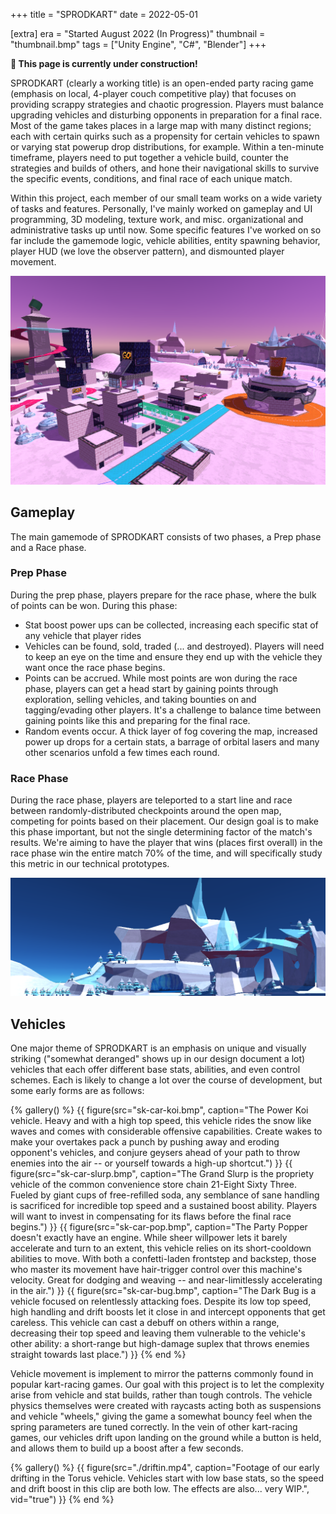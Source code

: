 +++
title = "SPRODKART"
date = 2022-05-01

[extra]
era = "Started August 2022 (In Progress)"
thumbnail = "thumbnail.bmp"
tags = ["Unity Engine", "C#", "Blender"]
+++

**🚧 This page is currently under construction!**

SPRODKART (clearly a working title) is an open-ended party racing game (emphasis on local, 4-player couch competitive play) that focuses on providing scrappy strategies and chaotic progression. Players must balance upgrading vehicles and disturbing opponents in preparation for a final race. Most of the game takes places in a large map with many distinct regions; each with certain quirks such as a propensity for certain vehicles to spawn or varying stat powerup drop distributions, for example. Within a ten-minute timeframe, players need to put together a vehicle build, counter the strategies and builds of others, and hone their navigational skills to survive the specific events, conditions, and final race of each unique match.

Within this project, each member of our small team works on a wide variety of tasks and features. Personally, I've mainly worked on gameplay and UI programming, 3D modeling, texture work, and misc. organizational and administrative tasks up until now. Some specific features I've worked on so far include the gamemode logic, vehicle abilities, entity spawning behavior, player HUD (we love the observer pattern), and dismounted player movement.

![Screenshot of an early version of the game's city environment](./sk-city.bmp)

## Gameplay

The main gamemode of SPRODKART consists of two phases, a Prep phase and a Race phase.

### Prep Phase

During the prep phase, players prepare for the race phase, where the bulk of points can be won. During this phase:

* Stat boost power ups can be collected, increasing each specific stat of any vehicle that player rides
* Vehicles can be found, sold, traded (... and destroyed). Players will need to keep an eye on the time and ensure they end up with the vehicle they want once the race phase begins.
* Points can be accrued. While most points are won during the race phase, players can get a head start by gaining points through exploration, selling vehicles, and taking bounties on and tagging/evading other players. It's a challenge to balance time between gaining points like this and preparing for the final race.
* Random events occur. A thick layer of fog covering the map, increased power up drops for a certain stats, a barrage of orbital lasers and many other scenarios unfold a few times each round.

### Race Phase

During the race phase, players are teleported to a start line and race between randomly-distributed checkpoints around the open map, competing for points based on their placement. Our design goal is to make this phase important, but not the single determining factor of the match's results. We're aiming to have the player that wins (places first overall) in the race phase win the entire match 70% of the time, and will specifically study this metric in our technical prototypes.

![Screenshot of an early model of the mountain environment](./sk-mountain.bmp)

## Vehicles

One major theme of SPRODKART is an emphasis on unique and visually striking ("somewhat deranged" shows up in our design document a lot) vehicles that each offer different base stats, abilities, and even control schemes. Each is likely to change a lot over the course of development, but some early forms are as follows:

{% gallery() %}
  {{ figure(src="sk-car-koi.bmp", caption="The Power Koi vehicle. Heavy and with a high top speed, this vehicle rides the snow like waves and comes with considerable offensive capabilities. Create wakes to make your overtakes pack a punch by pushing away and eroding opponent's vehicles, and conjure geysers ahead of your path to throw enemies into the air -- or yourself towards a high-up shortcut.") }}
  {{ figure(src="sk-car-slurp.bmp", caption="The Grand Slurp is the propriety vehicle of the common convenience store chain 21-Eight Sixty Three. Fueled by giant cups of free-refilled soda, any semblance of sane handling is sacrificed for incredible top speed and a sustained boost ability. Players will want to invest in compensating for its flaws before the final race begins.") }}
  {{ figure(src="sk-car-pop.bmp", caption="The Party Popper doesn't exactly have an engine. While sheer willpower lets it barely accelerate and turn to an extent, this vehicle relies on its short-cooldown abilities to move. With both a confetti-laden frontstep and backstep, those who master its movement have hair-trigger control over this machine's velocity. Great for dodging and weaving -- and near-limitlessly accelerating in the air.") }}
  {{ figure(src="sk-car-bug.bmp", caption="The Dark Bug is a vehicle focused on relentlessly attacking foes. Despite its low top speed, high handling and drift boosts let it close in and intercept opponents that get careless. This vehicle can cast a debuff on others within a range, decreasing their top speed and leaving them vulnerable to the vehicle's other ability: a short-range but high-damage suplex that throws enemies straight towards last place.") }}
{% end %}

Vehicle movement is implement to mirror the patterns commonly found in popular kart-racing games. Our goal with this project is to let the complexity arise from vehicle and stat builds, rather than tough controls. The vehicle physics themselves were created with raycasts acting both as suspensions and vehicle "wheels," giving the game a somewhat bouncy feel when the spring parameters are tuned correctly. In the vein of other kart-racing games, our vehicles drift upon landing on the ground while a button is held, and allows them to build up a boost after a few seconds.

{% gallery() %}
  {{ figure(src="./driftin.mp4", caption="Footage of our early drifting in the Torus vehicle. Vehicles start with low base stats, so the speed and drift boost in this clip are both low. The effects are also... very WIP.", vid="true") }}
{% end %}
